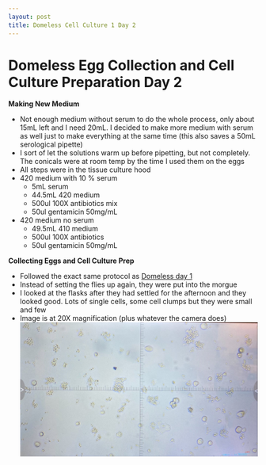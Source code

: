 ```yaml
---
layout: post
title: Domeless Cell Culture 1 Day 2
---
```


# Domeless Egg Collection and Cell Culture Preparation Day 2

**Making New Medium**
- Not enough medium without serum to do the whole process, only about 15mL left and I need 20mL. I decided to make more medium with serum as well just to make everything at the same time (this also saves a 50mL serological pipette)
- I sort of let the solutions warm up before pipetting, but not completely. The conicals were at room temp by the time I used them on the eggs
- All steps were in the tissue culture hood
- 420 medium with 10 % serum
  - 5mL serum
  - 44.5mL 420 medium
  - 500ul 100X antibiotics mix
  - 50ul gentamicin 50mg/mL
- 420 medium no serum
  - 49.5mL 410 medium
  - 500ul 100X antibiotics
  - 50ul gentamicin 50mg/mL

**Collecting Eggs and Cell Culture Prep**
- Followed the exact same protocol as [Domeless day 1](https://meschedl.github.io/Unckless-Lab-Notebook-Maggie/2021/10/12/domeless-cell-culture-1.html)
- Instead of setting the flies up again, they were put into the morgue
- I looked at the flasks after they had settled for the afternoon and they looked good. Lots of single cells, some cell clumps but they were small and few
- Image is at 20X magnification (plus whatever the camera does)
![](https://raw.githubusercontent.com/meschedl/Unckless-Lab-Notebook-Maggie/master/images/domeless-cc-d2.jpg)
